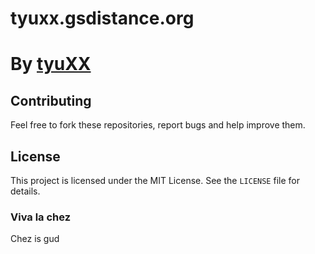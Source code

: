 # tyuxx.gsdistance.org
# By [tyuXX](https://github.com/tyuXX)

## Contributing

Feel free to fork these repositories, report bugs and help improve them.

## License

This project is licensed under the MIT License. See the `LICENSE` file for details.

### Viva la chez
Chez is gud